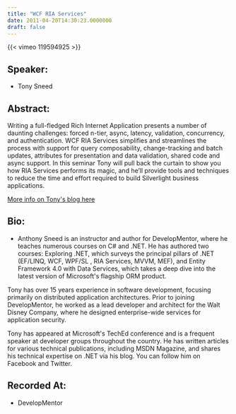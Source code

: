 ```yaml
---
title: "WCF RIA Services"
date: 2011-04-20T14:30:23.0000000
draft: false
---
```


{{< vimeo 119594925 >}}

## Speaker:

 - Tony Sneed

## Abstract:

<p>Writing a full-fledged Rich Internet Application presents a number of daunting challenges: forced n-tier, async, latency, validation, concurrency, and authentication. WCF RIA Services simplifies and streamlines the process with support for query composability, change-tracking and batch updates, attributes for presentation and data validation, shared code and async support. In this seminar Tony will pull back the curtain to show you how RIA Services performs its magic, and he&rsquo;ll provide tools and techniques to reduce the time and effort required to build Silverlight business applications.</p>
<p><a href="http://blog.tonysneed.com/2011/04/20/wcf-ria-services-webinar">More info on Tony's blog here</a></p>

## Bio:

 - <p>Anthony Sneed is an instructor and author for DevelopMentor, where he teaches numerous courses on C# and .NET. He has authored two courses: Exploring .NET, which surveys the principal pillars of .NET (EF/LINQ, WCF, WPF/SL , RIA Services, MVVM, MEF), and Entity Framework 4.0 with Data Services, which takes a deep dive into the latest version of Microsoft's flagship ORM product.</p>
<p>Tony has over 15 years experience in software development, focusing primarily on distributed application architectures. Prior to joining DevelopMentor, he worked as a lead developer and architect for the Walt Disney Company, where he designed enterprise-wide services for application security.</p>
<p>Tony has appeared at Microsoft's TechEd conference and is a frequent speaker at developer groups throughout the country. He has written articles for various technical publications, including MSDN Magazine, and shares his technical expertise on .NET via his blog. You can follow him on Facebook and Twitter.</p>

## Recorded At:

 - DevelopMentor

